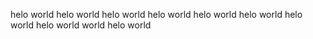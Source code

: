 helo world helo world helo world helo world helo world helo world helo world
helo world world helo world
